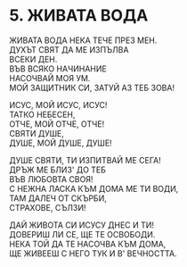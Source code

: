 # 5. ЖИВАТА ВОДА  
ЖИВАТА ВОДА НЕКА ТЕЧЕ ПРЕЗ МЕН.  
ДУХЪТ СВЯТ ДА МЕ ИЗПЪЛВА  
ВСЕКИ ДЕН.  
ВЪВ ВСЯКО НАЧИНАНИЕ  
НАСОЧВАЙ МОЯ УМ.  
МОЙ ЗАЩИТНИК СИ, ЗАТУЙ АЗ ТЕБ ЗОВА!  
  
ИСУС, МОЙ ИСУС, ИСУС!  
ТАТКО НЕБЕСЕН,  
ОТЧЕ, МОЙ ОТЧЕ, ОТЧЕ!  
СВЯТИ ДУШЕ,  
ДУШЕ, МОЙ ДУШЕ, ДУШЕ!  
  
ДУШЕ СВЯТИ, ТИ ИЗПИТВАЙ МЕ СЕГА!  
ДРЪЖ МЕ БЛИЗ' ДО ТЕБ  
ВЪВ ЛЮБОВТА СВОЯ!  
С НЕЖНА ЛАСКА КЪМ ДОМА МЕ ТИ ВОДИ,  
ТАМ ДАЛЕЧ ОТ СКЪРБИ,  
СТРАХОВЕ, СЪЛЗИ!  
  
ДАЙ ЖИВОТА СИ ИСУСУ ДНЕС И ТИ!  
ДОВЕРИШ ЛИ СЕ, ЩЕ ТЕ ОСВОБОДИ.  
НЕКА ТОЙ ДА ТЕ НАСОЧВА КЪМ ДОМА,  
ЩЕ ЖИВЕЕШ С НЕГО ТУК И В' ВЕЧНОСТТА.  
  
